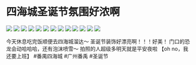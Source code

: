 # 四海城圣诞节氛围好浓啊

![](img/ef8ff241-e8f5-48c9-a80c-42dad1d92d24.jpg)
![](img/641811e3-c95e-4701-bbf7-605e477a1fad.jpg)
![](img/50a45989-1384-42f9-b784-74281612a679.jpg)
![](img/354b82dd-daa5-42a5-a717-6d6d00df9a97.jpg)
![](img/82a9a49c-58b4-4ad3-ae2d-152da6580dc7.jpg)
![](img/486e893c-a97e-4444-82fb-e9f64f906908.jpg)
![](img/63df1548-88a5-43c7-a8e3-4839a4c5e8c5.jpg)
![](img/036a5517-9212-4126-84e8-6b020eec4e2f.jpg)
![](img/82e593ad-c73e-4b24-8089-9b412003e580.jpg)
![](img/4a3bf97f-b9cb-4493-b93f-8f074679cec2.jpg)
![](img/0c99f59a-b599-4871-869c-1c7d4e0cfff9.jpg)
![](img/5425d2f0-0281-4088-b7a1-ba29661b1a04.jpg)
![](img/8b0bd337-2b7b-493e-a1c1-11b8be73ad6b.jpg)

今天休息吃完饭顺便去四海城溜达～
圣诞节装饰好漂亮啊！！！好美！
门口的恐龙会动哈哈哈，还有泡沫喷雪～
拍照的人超级多明天就是平安夜啦
【oh no，我还要上班】
#番禺四海城 #广州番禹 #圣诞节
